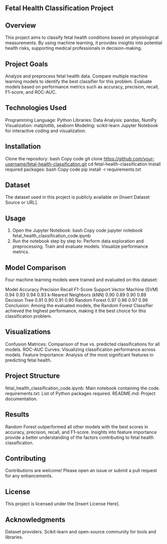 ## Fetal Health Classification Project
## Overview
This project aims to classify fetal health conditions based on physiological measurements. By using machine learning, it provides insights into potential health risks, supporting medical professionals in decision-making.

## Project Goals
Analyze and preprocess fetal health data.
Compare multiple machine learning models to identify the best classifier for this problem.
Evaluate models based on performance metrics such as accuracy, precision, recall, F1-score, and ROC-AUC.
## Technologies Used
Programming Language: Python
Libraries:
       Data Analysis: pandas, NumPy
       Visualization: matplotlib, seaborn
       Modeling: scikit-learn
       Jupyter Notebook for interactive coding and visualization.
## Installation
Clone the repository:
bash
Copy code
git clone https://github.com/your-username/fetal-health-classification.git
cd fetal-health-classification
Install required packages:
bash
Copy code
pip install -r requirements.txt
## Dataset
The dataset used in this project is publicly available on [Insert Dataset Source or URL].

## Usage
1. Open the Jupyter Notebook:
bash
Copy code
jupyter notebook fetal_health_classification_code.ipynb
2. Run the notebook step by step to:
Perform data exploration and preprocessing.
Train and evaluate models.
Visualize performance metrics.
## Model Comparison
Four machine learning models were trained and evaluated on this dataset:

Model	Accuracy	Precision	Recall	F1-Score
Support Vector Machine (SVM)	0.94	0.93	0.94	0.93
k-Nearest Neighbors (kNN)	0.90	0.89	0.90	0.89
Decision Tree	0.91	0.90	0.91	0.90
Random Forest	0.97	0.96	0.97	0.96
Conclusion: Among the evaluated models, the Random Forest Classifier achieved the highest performance, making it the best choice for this classification problem.
## Visualizations
Confusion Matrices: Comparison of true vs. predicted classifications for all models.
ROC-AUC Curves: Visualizing classification performance across models.
Feature Importance: Analysis of the most significant features in predicting fetal health.
## Project Structure
fetal_health_classification_code.ipynb: Main notebook containing the code.
requirements.txt: List of Python packages required.
README.md: Project documentation.
## Results
Random Forest outperformed all other models with the best scores in accuracy, precision, recall, and F1-score.
Insights into feature importance provide a better understanding of the factors contributing to fetal health classification.
## Contributing
Contributions are welcome! Please open an issue or submit a pull request for any enhancements.

## License
This project is licensed under the [Insert License Here].

## Acknowledgments
Dataset providers.
Scikit-learn and open-source community for tools and libraries.
